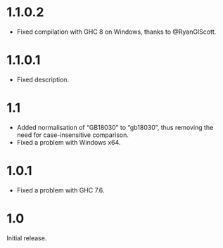 # 1.1.0.2

* Fixed compilation with GHC 8 on Windows, thanks to @RyanGlScott.

# 1.1.0.1

* Fixed description.

# 1.1

* Added normalisation of “GB18030” to “gb18030”, thus removing the need for case-insensitive comparison.
* Fixed a problem with Windows x64.

# 1.0.1

* Fixed a problem with GHC 7.6.

# 1.0

Initial release.
